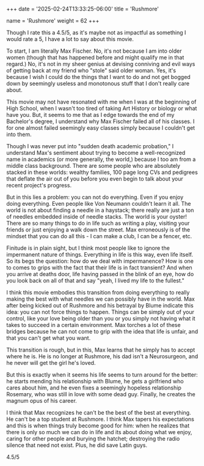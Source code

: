 +++
date = '2025-02-24T13:33:25-06:00'
title = 'Rushmore'

name = 'Rushmore'
weight = 62
+++





Though I rate this a 4.5/5, as it's maybe not as impactful as something I would rate a 5, I have a lot to say about this movie.

To start, I am literally Max Fischer. No, it's not because I am into older women (though that has happened before and might qualify me in that regard.) No, it's not in my sheer genius at devising conniving and evil ways of getting back at my friend who "stole" said older woman. Yes, it's because I wish I could do the things that I want to do and not get bogged down by seemingly useless and monotonous stuff that I don't really care about.

This movie may not have resonated with me when I was at the beginning of High School, when I wasn't too tired of taking Art History or biology or what have you. But, it seems to me that as I edge towards the end of my Bachelor's degree, I understand why Max Fischer failed all of his classes. I for one almost failed seemingly easy classes simply because I couldn't get into them.

Though I was never put into "sudden death academic probation," I understand Max's sentiment about trying to become a well-recognized name in academics (or more generally, the world,) because I too am from a middle class background. There are some people who are absolutely stacked in these worlds: wealthy families, 100 page long CVs and pedigrees that deflate the air out of you before you even begin to talk about your recent project's progress.

But in this lies a problem: you can not do everything. Even if you enjoy doing everything. Even people like Von Neumann couldn't learn it all. The world is not about finding a needle in a haystack; there really are just a ton of needles embedded inside of needle stacks. The world is your oyster! There are so many things to do in life such as writing a play, visiting your friends or just enjoying a walk down the street. Max erroneously is of the mindset that you can do all this - I can make a club, I can be a fencer, etc.

Finitude is in plain sight, but I think most people like to ignore the impermanent nature of things. Everything in life is this way, even life itself. So its begs the question: how do we deal with impermanence? How is one to comes to grips with the fact that their life is in fact transient? And when you arrive at deaths door, life having passed in the blink of an eye, how do you look back on all of that and say "yeah, I lived my life to the fullest."

I think this movie embodies this transition from doing everything to really making the best with what needles we can possibly have in the world. Max after being kicked out of Rushmore and his betrayal by Blume indicate this idea: you can not force things to happen. Things can be simply out of your control, like your love being older than you or you simply not having what it takes to succeed in a certain environment. Max torches a lot of these bridges because he can not come to grip with the idea that life is unfair, and that you can't get what you want.

This transition is rough, but in this, Max learns that he simply has to accept where he is. He is no longer at Rushmore, his dad isn't a Neurosurgeon, and he never will get the girl he's loved.

But this is exactly when it seems his life seems to turn around for the better: he starts mending his relationship with Blume, he gets a girlfriend who cares about him, and he even fixes a seemingly hopeless relationship Rosemary, who was still in love with some dead guy. Finally, he creates the magnum opus of his career.

I think that Max recognizes he can't be the best of the best at everything. He can't be a top student at Rushmore. I think Max tapers his expectations and this is when things truly become good for him: when he realizes that there is only so much we can do in life and its about doing what we enjoy, caring for other people and burying the hatchet; destroying the radio silence that need not exist. Plus, he did save Latin guys.

4.5/5




